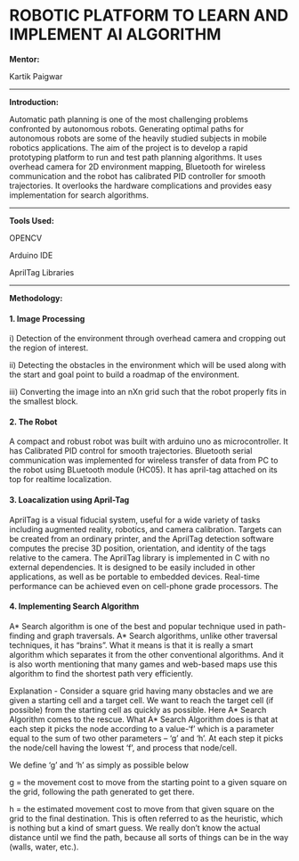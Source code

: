 # ROBOTIC PLATFORM TO LEARN AND IMPLEMENT AI ALGORITHM


**Mentor:**

Kartik Paigwar

---
**Introduction:**

  Automatic path planning is one of the most challenging problems confronted by autonomous robots. Generating optimal paths for autonomous robots are some of the heavily studied subjects in mobile robotics applications. The aim of the project is to develop a rapid prototyping platform to run and test path planning algorithms. It uses overhead camera for 2D environment mapping, Bluetooth for wireless communication and the robot has calibrated PID controller for smooth trajectories. It overlooks the hardware complications and provides easy implementation for search algorithms.

---
**Tools Used:**

OPENCV

Arduino IDE

AprilTag Libraries

---
**Methodology:**

#### 1. Image Processing

i) Detection of the environment through overhead camera and cropping out the region of interest.

ii) Detecting the obstacles in the environment which will be used along with the start
and goal point to build a roadmap of the environment.

iii) Converting the image into an nXn grid such that the robot properly fits in the smallest block. 


#### 2. The Robot

A compact and robust robot was built with arduino uno as microcontroller. It has Calibrated PID control for smooth trajectories. Bluetooth serial communication was implemented for wireless transfer of data from PC to the robot using BLuetooth module (HC05). It has april-tag attached on its top for realtime localization. 


#### 3. Loacalization using April-Tag
AprilTag is a visual fiducial system, useful for a wide variety of tasks including
augmented reality, robotics, and camera calibration. Targets can be created from an
ordinary printer, and the AprilTag detection software computes the precise 3D position,
orientation, and identity of the tags relative to the camera. The AprilTag library is
implemented in C with no external dependencies. It is designed to be easily included in
other applications, as well as be portable to embedded devices. Real-time performance
can be achieved even on cell-phone grade processors. The


#### 4. Implementing Search Algorithm

A* Search algorithm is one of the best and popular technique used in path-finding and graph
traversals.
A* Search algorithms, unlike other traversal techniques, it has “brains”. What it means is
that it is really a smart algorithm which separates it from the other conventional algorithms.
And it is also worth mentioning that many games and web-based maps use this algorithm to
find the shortest path very efficiently.


Explanation -
Consider a square grid having many obstacles and we are given a starting cell and a target
cell. We want to reach the target cell (if possible) from the starting cell as quickly as
possible. Here A* Search Algorithm comes to the rescue.
What A* Search Algorithm does is that at each step it picks the node according to a value-‘f’
which is a parameter equal to the sum of two other parameters – ‘g’ and ‘h’. At each step it
picks the node/cell having the lowest ‘f’, and process that node/cell.

We define ‘g’ and ‘h’ as simply as possible below


g = the movement cost to move from the starting point to a given square on the grid,
following the path generated to get there.


h = the estimated movement cost to move from that given square on the grid to the final
destination. This is often referred to as the heuristic, which is nothing but a kind of smart
guess. We really don’t know the actual distance until we find the path, because all sorts of
things can be in the way (walls, water, etc.).

